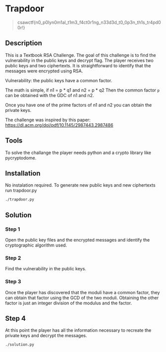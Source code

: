 # Trapdoor

> csawctf{n0_p0lyn0m1al_t1m3_f4ct0r1ng_n33d3d_t0_0p3n_th1s_tr4pd00r!}

## Description

This is a Textbook RSA Challenge. The goal of this challenge is to find the vulnerability in the public keys and decrypt flag.
The player receives two public keys and two ciphertexts. It is straightforward to identify that the messages were encrypted using RSA.

Vulnerability: the public keys have a common factor. 

The math is simple, if n1 = p * q1 and n2 = p * q2
Then the common factor `p` can be obtained with the GDC of n1 and n2.

Once you have one of the prime factors of n1 and n2 you can obtain the private keys.

The challenge was inspired by this paper: https://dl.acm.org/doi/pdf/10.1145/2987443.2987486


## Tools

To solve the challange the player needs python and a crypto library like pycryptodome.


## Installation

No instalation required. To generate new public keys and new ciphertexts run trapdoor.py

```bash
./trapdoor.py
```

## Solution

### Step 1
Open the public key files and the encrypted messages and identify the cryptographic algorithm used. 

### Step 2
Find the vulnerability in the public keys.

### Step 3
Once the player has discovered that the moduli have a common factor, they can obtain that factor using the GCD of the two moduli.
Obtaining the other factor is just an integer division of the modulus and the factor.

## Step 4
At this point the player has all the information necessary to recreate the private keys and decrypt the messages.


```bash
./solution.py
```
